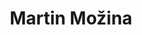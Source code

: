 ---
SICRIS: 15295
draft: false
fixName: martin_možina
lab: Artificial Intelligence Laboratory
labPos: Laboratory Member
location: R3.54 - Laboratorij LUI
mailInfo: martin.mozina@fri.uni-lj.si
officeHours: null
profName: Assist. Martin Možina, PhD
profTitle: Assistant
telephoneInfo: null
title: Martin Možina
---